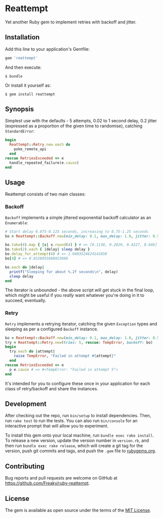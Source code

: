 # Reattempt

Yet another Ruby gem to implement retries with backoff and jitter.

## Installation

Add this line to your application's Gemfile:

```ruby
gem 'reattempt'
```

And then execute:

    $ bundle

Or install it yourself as:

    $ gem install reattempt

## Synopsis

Simplest use with the defaults - 5 attempts, 0.02 to 1 second delay, 0.2 jitter
(expressed as a proportion of the given time to randomise), catching
`StandardError`:

```ruby
begin
  Reattempt::Retry.new.each do
    poke_remote_api
  end
rescue RetriesExceeded => e
  handle_repeated_failure(e.cause)
end
```

## Usage

Reattempt consists of two main classes:

### Backoff

`Backoff` implements a simple jittered exponential backoff calculator as an
`Enumerable`:

```ruby
# Start delay 0.075-0.125 seconds, increasing to 0.75-1.25 seconds
bo = Reattempt::Backoff.new(min_delay: 0.1, max_delay: 1.0, jitter: 0.5)

bo.take(4).map { |x| x.round(4) } # => [0.1138, 0.2029, 0.4227, 0.646]
bo.take(2).each { |delay| sleep delay }
bo.delay_for_attempt(4) # => 1.0403524624141058
bo[4] # => 0.8328055668923606

bo.each do |delay|
  printf("Sleeping for about %.2f seconds\n", delay)
  sleep delay
end
```

The iterator is unbounded - the above script will get stuck in the final loop,
which might be useful if you *really* want whatever you're doing in it to
succeed, eventually.

### Retry

`Retry` implements a retrying iterator, catching the given `Exception` types and
sleeping as per a configured `Backoff` instance.

```ruby
bo = Reattempt::Backoff.new(min_delay: 0.1, max_delay: 1.0, jitter: 0.5)
try = Reattempt::Retry.new(tries: 5, rescue: TempError, backoff: bo)
begin
  try.each do |attempt|
    raise TempError, "Failed in attempt #{attempt}"
  end
rescue RetriesExceeded => e
  p e.cause # => #<TempError: "Failed in attempt 5">
end
```

It's intended for you to configure these once in your application for each class
of retry/backoff and share the instances.

## Development

After checking out the repo, run `bin/setup` to install dependencies. Then, run `rake test` to run the tests. You can also run `bin/console` for an interactive prompt that will allow you to experiment.

To install this gem onto your local machine, run `bundle exec rake install`. To release a new version, update the version number in `version.rb`, and then run `bundle exec rake release`, which will create a git tag for the version, push git commits and tags, and push the `.gem` file to [rubygems.org](https://rubygems.org).

## Contributing

Bug reports and pull requests are welcome on GitHub at https://github.com/Freaky/ruby-reattempt.

## License

The gem is available as open source under the terms of the [MIT License](https://opensource.org/licenses/MIT).
